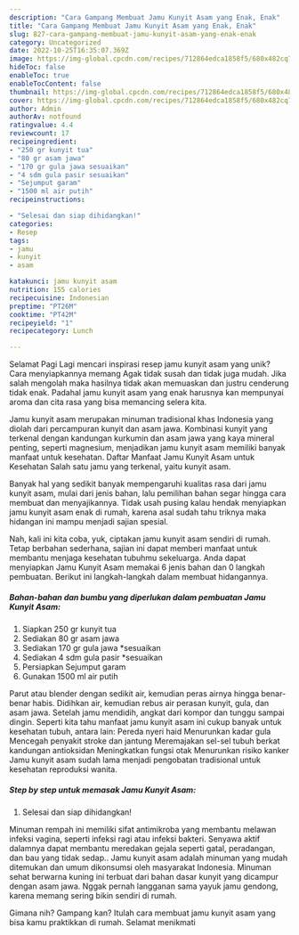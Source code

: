```yaml
---
description: "Cara Gampang Membuat Jamu Kunyit Asam yang Enak, Enak"
title: "Cara Gampang Membuat Jamu Kunyit Asam yang Enak, Enak"
slug: 827-cara-gampang-membuat-jamu-kunyit-asam-yang-enak-enak
category: Uncategorized
date: 2022-10-25T16:35:07.369Z
image: https://img-global.cpcdn.com/recipes/712864edca1858f5/680x482cq70/jamu-kunyit-asam-foto-resep-utama.jpg
hideToc: false
enableToc: true
enableTocContent: false
thumbnail: https://img-global.cpcdn.com/recipes/712864edca1858f5/680x482cq70/jamu-kunyit-asam-foto-resep-utama.jpg
cover: https://img-global.cpcdn.com/recipes/712864edca1858f5/680x482cq70/jamu-kunyit-asam-foto-resep-utama.jpg
author: Admin
authorAv: notfound
ratingvalue: 4.4
reviewcount: 17
recipeingredient:
- "250 gr kunyit tua"
- "80 gr asam jawa"
- "170 gr gula jawa sesuaikan"
- "4 sdm gula pasir sesuaikan"
- "Sejumput garam"
- "1500 ml air putih"
recipeinstructions:

- "Selesai dan siap dihidangkan!"
categories:
- Resep
tags:
- jamu
- kunyit
- asam

katakunci: jamu kunyit asam 
nutrition: 155 calories
recipecuisine: Indonesian
preptime: "PT26M"
cooktime: "PT42M"
recipeyield: "1"
recipecategory: Lunch

---
```



Selamat Pagi Lagi mencari inspirasi resep jamu kunyit asam yang unik? Cara menyiapkannya memang Agak tidak susah dan tidak juga mudah. Jika salah mengolah maka hasilnya tidak akan memuaskan dan justru cenderung tidak enak. Padahal jamu kunyit asam yang enak harusnya kan mempunyai aroma dan cita rasa yang bisa memancing selera kita.


Jamu kunyit asam merupakan minuman tradisional khas Indonesia yang diolah dari percampuran kunyit dan asam jawa. Kombinasi kunyit yang terkenal dengan kandungan kurkumin dan asam jawa yang kaya mineral penting, seperti magnesium, menjadikan jamu kunyit asam memiliki banyak manfaat untuk kesehatan. Daftar Manfaat Jamu Kunyit Asam untuk Kesehatan Salah satu jamu yang terkenal, yaitu kunyit asam.

Banyak hal yang sedikit banyak mempengaruhi kualitas rasa dari jamu kunyit asam, mulai dari jenis bahan, lalu pemilihan bahan segar hingga cara membuat dan menyajikannya. Tidak usah pusing kalau hendak menyiapkan jamu kunyit asam enak di rumah, karena asal sudah tahu triknya maka hidangan ini mampu menjadi sajian spesial.


Nah, kali ini kita coba, yuk, ciptakan jamu kunyit asam sendiri di rumah. Tetap berbahan sederhana, sajian ini dapat memberi manfaat untuk membantu menjaga kesehatan tubuhmu sekeluarga. Anda dapat menyiapkan Jamu Kunyit Asam memakai 6 jenis bahan dan 0 langkah pembuatan. Berikut ini langkah-langkah dalam membuat hidangannya.

<!--inarticleads1-->

##### Bahan-bahan dan bumbu yang diperlukan dalam pembuatan Jamu Kunyit Asam:

1. Siapkan 250 gr kunyit tua
1. Sediakan 80 gr asam jawa
1. Sediakan 170 gr gula jawa *sesuaikan
1. Sediakan 4 sdm gula pasir *sesuaikan
1. Persiapkan Sejumput garam
1. Gunakan 1500 ml air putih


Parut atau blender dengan sedikit air, kemudian peras airnya hingga benar-benar habis. Didihkan air, kemudian rebus air perasan kunyit, gula, dan asam jawa. Setelah jamu mendidih, angkat dari kompor dan tunggu sampai dingin. Seperti kita tahu manfaat jamu kunyit asam ini cukup banyak untuk kesehatan tubuh, antara lain: Pereda nyeri haid Menurunkan kadar gula Mencegah penyakit stroke dan jantung Meremajakan sel-sel tubuh berkat kandungan antioksidan Meningkatkan fungsi otak Menurunkan risiko kanker Jamu kunyit asam sudah lama menjadi pengobatan tradisional untuk kesehatan reproduksi wanita. 

<!--inarticleads2-->

##### Step by step untuk memasak Jamu Kunyit Asam:


1. Selesai dan siap dihidangkan!

Minuman rempah ini memiliki sifat antimikroba yang membantu melawan infeksi vagina, seperti infeksi ragi atau infeksi bakteri. Senyawa aktif dalamnya dapat membantu meredakan gejala seperti gatal, peradangan, dan bau yang tidak sedap.. Jamu kunyit asam adalah minuman yang mudah ditemukan dan umum dikonsumsi oleh masyarakat Indonesia. Minuman sehat berwarna kuning ini terbuat dari bahan dasar kunyit yang dicampur dengan asam jawa. Nggak pernah langganan sama yayuk jamu gendong, karena memang sering bikin sendiri di rumah. 

Gimana nih? Gampang kan? Itulah cara membuat jamu kunyit asam yang bisa kamu praktikkan di rumah. Selamat menikmati
